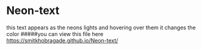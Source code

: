 # Neon-text
this text appears as the neons lights and hovering over them it changes the color
#####you can view this file here https://smitkhobragade.github.io/Neon-text/
